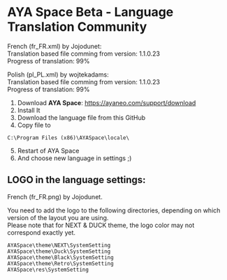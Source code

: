 # AYA Space Beta - Language Translation Community

French (fr_FR.xml) by Jojodunet:  
Translation based file comming from version: 1.1.0.23  
Progress of translation: 99%  

Polish (pl_PL.xml) by wojtekadams:  
Translation based file comming from version: 1.1.0.23  
Progress of translation: 99%  

1. Download **AYA Space**: https://ayaneo.com/support/download
2. Install It
3. Download the language file from this GitHub
4. Copy file to
```
C:\Program Files (x86)\AYASpace\locale\
```
5. Restart of AYA Space
6. And choose new language in settings ;) 


## LOGO in the language settings:

French (fr_FR.png) by Jojodunet.

You need to add the logo to the following directories, depending on which version of the layout you are using.  
Please note that for NEXT & DUCK theme, the logo color may not correspond exactly yet.
```
AYASpace\theme\NEXT\SystemSetting
AYASpace\theme\Duck\SystemSetting
AYASpace\theme\Black\SystemSetting
AYASpace\theme\Retro\SystemSetting
AYASpace\res\SystemSetting
```
